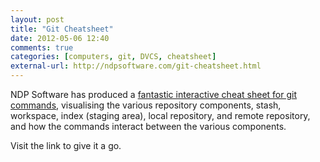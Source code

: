 ```yaml
---
layout: post
title: "Git Cheatsheet"
date: 2012-05-06 12:40
comments: true
categories: [computers, git, DVCS, cheatsheet]
external-url: http://ndpsoftware.com/git-cheatsheet.html
---
```

NDP Software has produced a [fantastic interactive cheat sheet for git commands][source], visualising the various repository components, stash, workspace, index (staging area), local repository, and remote repository, and how the commands interact between the various components.

Visit the link to give it a go.

[source]: http://ndpsoftware.com/git-cheatsheet.html
